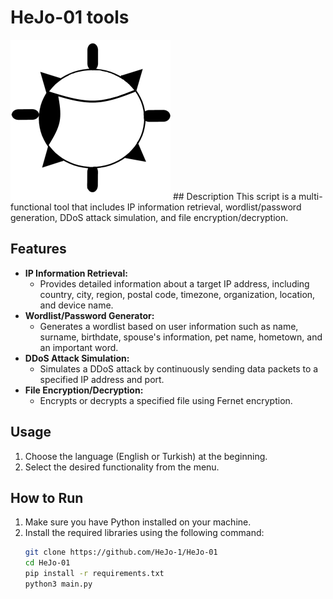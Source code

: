 # HeJo-01 tools
<img src="https://github.com/HeJo-1/HeJo-1/blob/main/HeJo-01.png" alt="alt text" width="256" height="256">
## Description
This script is a multi-functional tool that includes IP information retrieval, wordlist/password generation, DDoS attack simulation, and file encryption/decryption.

## Features
- **IP Information Retrieval:**
  - Provides detailed information about a target IP address, including country, city, region, postal code, timezone, organization, location, and device name.
- **Wordlist/Password Generator:**
  - Generates a wordlist based on user information such as name, surname, birthdate, spouse's information, pet name, hometown, and an important word.
- **DDoS Attack Simulation:**
  - Simulates a DDoS attack by continuously sending data packets to a specified IP address and port.
- **File Encryption/Decryption:**
  - Encrypts or decrypts a specified file using Fernet encryption.

## Usage
1. Choose the language (English or Turkish) at the beginning.
2. Select the desired functionality from the menu.

## How to Run
1. Make sure you have Python installed on your machine.
2. Install the required libraries using the following command:
   ```bash
   git clone https://github.com/HeJo-1/HeJo-01
   cd HeJo-01
   pip install -r requirements.txt
   python3 main.py
